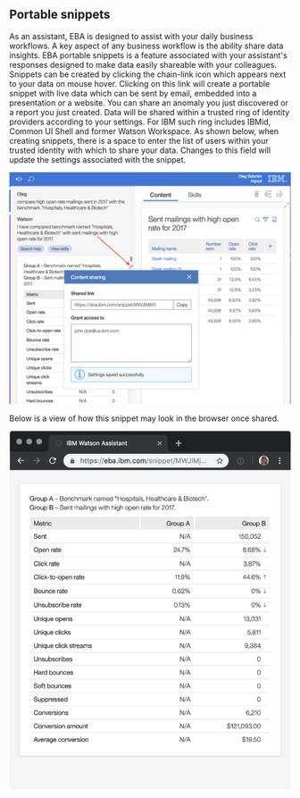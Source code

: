 ## Portable snippets

As an assistant, EBA is designed to assist with your daily business workflows. A key aspect of any business workflow is the ability share data insights. EBA portable snippets is a feature associated with your assistant's responses designed to make data easily shareable with your colleagues. Snippets can be created by clicking the chain-link icon which appears next to your data on mouse hover. Clicking on this link will create a portable snippet with live data which can be sent by email, embedded into a presentation or a website. You can share an anomaly you just discovered or a report you just created. Data will be shared within a trusted ring of identity providers according to your settings. For IBM such ring includes IBMid, Common UI Shell and former Watson Workspace. As shown below, when creating snippets, there is a space to enter the list of users within your trusted identity with which to share your data. Changes to this field will update the settings associated with the snippet.

[![Snippet creation example](../images/snippet-creation.png "Snippet creation")](../images/snippet-creation.png)

Below is a view of how this snippet may look in the browser once shared.

[![Snippet viewed](../images/snippet-view.png "Snippet view")](../images/snippet-view.png)
